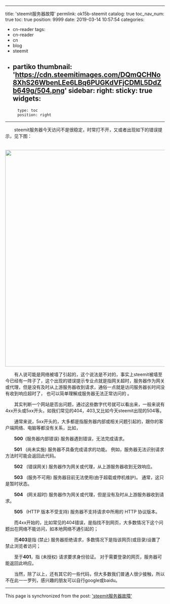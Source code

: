 
---
title: 'steemit服务器故障'
permlink: ok15b-steemit
catalog: true
toc_nav_num: true
toc: true
position: 9999
date: 2019-03-14 10:57:54
categories:
- cn-reader
tags:
- cn-reader
- cn
- blog
- steemit
- partiko
thumbnail: 'https://cdn.steemitimages.com/DQmQCHNo8XhS26WbenLEe6LBq6PUGKdVFjCDML5DdZb649g/504.png'
sidebar:
    right:
        sticky: true
widgets:
    -
        type: toc
        position: right
---


<html>
<p>　　steemit服务器今天访问不是很稳定，时常打不开，又或者出现如下的错误提示，见下图：</p>
<p>　　<img src="https://cdn.steemitimages.com/DQmQCHNo8XhS26WbenLEe6LBq6PUGKdVFjCDML5DdZb649g/504.png" width="1327" height="682"/></p>
<p>　　有人说可能是网络被墙了引起的，这个说法是不对的，事实上steemit被墙至今已经有一阵子了，这个出现的错误提示专业点就是指网关超时，服务器作为网关或代理，但是没有及时从上游服务器收到请求，通俗一点就是访问服务器长时间没有收到响应超时了， 也可以简单理解成服务器无法正常访问的 。　　</p>
<p>　　其实判断一个网站是否出问题，通过这些数字代号就可以看出来，一般来说有4xx开头或5xx开头，如我们常见的404，403,又比如今天steemit出现的504等。　　</p>
<p>　　通常来说，5xx开头的，大多都是指服务器内部或相关问题引起的，跟你的客户端网络、电脑等都没有关系，比如，　　</p>
<p>　　<strong>500 </strong>&nbsp;(服务器内部错误) 服务器遇到错误，无法完成请求。　　</p>
<p>　　<strong>501</strong> &nbsp;&nbsp;(尚未实施) 服务器不具备完成请求的功能。 例如，服务器无法识别请求方法时可能会返回此代码。　　</p>
<p>　　<strong>502</strong> &nbsp;&nbsp;(错误网关) 服务器作为网关或代理，从上游服务器收到无效响应。　　</p>
<p>　　<strong>503</strong> &nbsp;&nbsp;(服务不可用) 服务器目前无法使用(由于超载或停机维护)。 通常，这只是暂时状态。　　</p>
<p>　　<strong>504</strong> &nbsp;&nbsp;(网关超时) 服务器作为网关或代理，但是没有及时从上游服务器收到请求。　　</p>
<p>　　<strong>505 </strong>&nbsp;&nbsp;(HTTP 版本不受支持) 服务器不支持请求中所用的 HTTP 协议版本。　　</p>
<p>　　而4xx开始的，比如常见的404错误，是指找不到网页，大多数情况下这个问题出在网络不能访问，如本地网络不通引起的；　　</p>
<p>　　而<strong>403</strong>是指 (禁止) 服务器拒绝请求，多数情况下是指该网页(或目录)设置了禁止浏览者访问；　　</p>
<p>　　至于<strong>401</strong>，指 (未授权) 请求要求身份验证。 对于需要登录的网页，服务器可能返回此响应。　　</p>
<p>　　当然，除了以上，还有其它的一些代码，但大多数我们普通人很少接触，所以不在此一一罗列，感兴趣的朋友可以自行google或baidu。</p>
</html>

- - -

This page is synchronized from the post: ['steemit服务器故障'](https://steemit.com/@rivalhw/ok15b-steemit)
